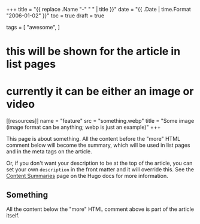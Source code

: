 +++
title = "{{ replace .Name "-" " " | title }}"
date = "{{ .Date | time.Format "2006-01-02" }}"
toc = true
draft = true

tags = [
  "awesome",
]

# this will be shown for the article in list pages
# currently it can be either an image or video
[[resources]]
name = "feature"
src = "something.webp"
title = "Some image (image format can be anything; webp is just an example)"
+++

This page is about something. All the content before the "more" HTML comment below will become the summary, which will be used in list pages and in the meta tags on the article.

Or, if you don't want your description to be at the top of the article, you can set your own `description` in the front matter and it will override this. See the [Content Summaries](https://gohugo.io/content-management/summaries/) page on the Hugo docs for more information.

<!--more-->

## Something

All the content below the "more" HTML comment above is part of the article itself.
